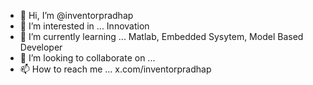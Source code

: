 - 👋 Hi, I’m @inventorpradhap
- 👀 I’m interested in ... Innovation
- 🌱 I’m currently learning ... Matlab, Embedded Sysytem, Model Based Developer
- 💞️ I’m looking to collaborate on ...
- 📫 How to reach me ... x.com/inventorpradhap

<!---
inventorpradhap/inventorpradhap is a ✨ special ✨ repository because its `README.md` (this file) appears on your GitHub profile.
You can click the Preview link to take a look at your changes.
--->

